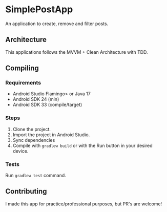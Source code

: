 # SimplePostApp
An application to create, remove and filter posts.

## Architecture
This applications follows the MVVM + Clean Architecture with TDD.

## Compiling
### Requirements
- Android Studio Flamingo> or Java 17
- Android SDK 24 (min)
- Android SDK 33 (compile/target)

### Steps
1. Clone the project.
2. Import the project in Android Studio.
3. Sync dependencies
4. Compile with `gradlew build` or with the Run button in your desired device.

### Tests
Run `gradlew test` command.

## Contributing
I made this app for practice/professional purposes, but PR's are welcome!